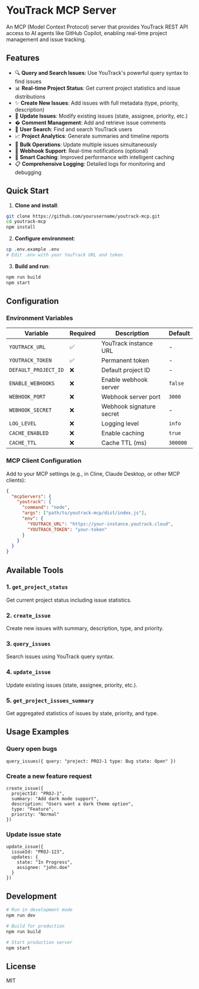 # YouTrack MCP Server

An MCP (Model Context Protocol) server that provides YouTrack REST API access to AI agents like GitHub Copilot, enabling real-time project management and issue tracking.

## Features

- 🔍 **Query and Search Issues**: Use YouTrack's powerful query syntax to find issues
- 📊 **Real-time Project Status**: Get current project statistics and issue distributions  
- ✨ **Create New Issues**: Add issues with full metadata (type, priority, description)
- 📝 **Update Issues**: Modify existing issues (state, assignee, priority, etc.)
- � **Comment Management**: Add and retrieve issue comments
- 👥 **User Search**: Find and search YouTrack users
- 📈 **Project Analytics**: Generate summaries and timeline reports
- 🔄 **Bulk Operations**: Update multiple issues simultaneously
- 🎣 **Webhook Support**: Real-time notifications (optional)
- 💾 **Smart Caching**: Improved performance with intelligent caching
- 📋 **Comprehensive Logging**: Detailed logs for monitoring and debugging

## Quick Start

1. **Clone and install**:
```bash
git clone https://github.com/yourusername/youtrack-mcp.git
cd youtrack-mcp
npm install
```

2. **Configure environment**:
```bash
cp .env.example .env
# Edit .env with your YouTrack URL and token
```

3. **Build and run**:
```bash
npm run build
npm start
```

## Configuration

### Environment Variables

| Variable | Required | Description | Default |
|----------|----------|-------------|---------|
| `YOUTRACK_URL` | ✅ | YouTrack instance URL | - |
| `YOUTRACK_TOKEN` | ✅ | Permanent token | - |
| `DEFAULT_PROJECT_ID` | ❌ | Default project ID | - |
| `ENABLE_WEBHOOKS` | ❌ | Enable webhook server | `false` |
| `WEBHOOK_PORT` | ❌ | Webhook server port | `3000` |
| `WEBHOOK_SECRET` | ❌ | Webhook signature secret | - |
| `LOG_LEVEL` | ❌ | Logging level | `info` |
| `CACHE_ENABLED` | ❌ | Enable caching | `true` |
| `CACHE_TTL` | ❌ | Cache TTL (ms) | `300000` |

### MCP Client Configuration

Add to your MCP settings (e.g., in Cline, Claude Desktop, or other MCP clients):

```json
{
  "mcpServers": {
    "youtrack": {
      "command": "node",
      "args": ["path/to/youtrack-mcp/dist/index.js"],
      "env": {
        "YOUTRACK_URL": "https://your-instance.youtrack.cloud",
        "YOUTRACK_TOKEN": "your-token"
      }
    }
  }
}
```

## Available Tools

### 1. `get_project_status`
Get current project status including issue statistics.

### 2. `create_issue`
Create new issues with summary, description, type, and priority.

### 3. `query_issues`
Search issues using YouTrack query syntax.

### 4. `update_issue`
Update existing issues (state, assignee, priority, etc.).

### 5. `get_project_issues_summary`
Get aggregated statistics of issues by state, priority, and type.

## Usage Examples

### Query open bugs
```
query_issues({ query: "project: PROJ-1 type: Bug state: Open" })
```

### Create a new feature request
```
create_issue({
  projectId: "PROJ-1",
  summary: "Add dark mode support",
  description: "Users want a dark theme option",
  type: "Feature",
  priority: "Normal"
})
```

### Update issue state
```
update_issue({
  issueId: "PROJ-123",
  updates: {
    state: "In Progress",
    assignee: "john.doe"
  }
})
```

## Development

```bash
# Run in development mode
npm run dev

# Build for production
npm run build

# Start production server
npm start
```

## License

MIT
